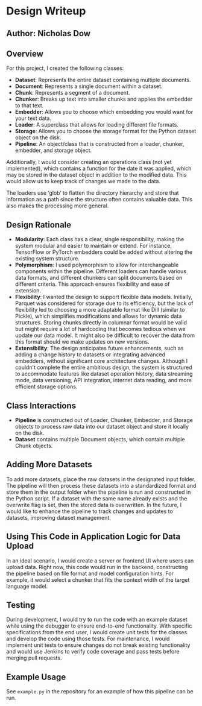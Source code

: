 # Design Writeup

## Author: Nicholas Dow

## Overview

For this project, I created the following classes:

- **Dataset**: Represents the entire dataset containing multiple documents.
- **Document**: Represents a single document within a dataset.
- **Chunk**: Represents a segment of a document.
- **Chunker**: Breaks up text into smaller chunks and applies the embedder to that text.
- **Embedder**: Allows you to choose which embedding you would want for your text data.
- **Loader**: A superclass that allows for loading different file formats.
- **Storage**: Allows you to choose the storage format for the Python dataset object on the disk.
- **Pipeline**: An object/class that is constructed from a loader, chunker, embedder, and storage object.

Additionally, I would consider creating an operations class (not yet implemented), which contains a function for the date it was applied, which may be stored in the dataset object in addition to the modified data. This would allow us to keep track of changes we made to the data. 

The loaders use ‘glob’ to flatten the directory hierarchy and store that information as a path since the structure often contains valuable data. This also makes the processing more general.

## Design Rationale

- **Modularity**: Each class has a clear, single responsibility, making the system modular and easier to maintain or extend. For instance, TensorFlow or PyTorch embedders could be added without altering the existing system structure.
- **Polymorphism**: I used polymorphism to allow for interchangeable components within the pipeline. Different loaders can handle various data formats, and different chunkers can split documents based on different criteria. This approach ensures flexibility and ease of extension.
- **Flexibility**: I wanted the design to support flexible data models. Initially, Parquet was considered for storage due to its efficiency, but the lack of flexibility led to choosing a more adaptable format like Dill (similar to Pickle), which simplifies modifications and allows for dynamic data structures. Storing chunks directly in columnar format would be valid but might require a lot of hardcoding that becomes tedious when we update our data model. It might also be difficult to recover the data from this format should we make updates on new versions.
- **Extensibility**: The design anticipates future enhancements, such as adding a change history to datasets or integrating advanced embedders, without significant core architecture changes. Although I couldn't complete the entire ambitious design, the system is structured to accommodate features like dataset operation history, data streaming mode, data versioning, API integration, internet data reading, and more efficient storage options.

## Class Interactions

- **Pipeline** is constructed out of Loader, Chunker, Embedder, and Storage objects to process raw data into our dataset object and store it locally on the disk.
- **Dataset** contains multiple Document objects, which contain multiple Chunk objects.

## Adding More Datasets

To add more datasets, place the raw datasets in the designated input folder. The pipeline will then process these datasets into a standardized format and store them in the output folder when the pipeline is run and constructed in the Python script. If a dataset with the same name already exists and the overwrite flag is set, then the stored data is overwritten. In the future, I would like to enhance the pipeline to track changes and updates to datasets, improving dataset management.

## Using This Code in Application Logic for Data Upload

In an ideal scenario, I would create a server or frontend UI where users can upload data. Right now, this code would run in the backend, constructing the pipeline based on file format and model configuration hints. For example, it would select a chunker that fits the context width of the target language model.

## Testing

During development, I would try to run the code with an example dataset while using the debugger to ensure end-to-end functionality. With specific specifications from the end user, I would create unit tests for the classes and develop the code using those tests. For maintenance, I would implement unit tests to ensure changes do not break existing functionality and would use Jenkins to verify code coverage and pass tests before merging pull requests.

## Example Usage

See `example.py` in the repository for an example of how this pipeline can be run.
